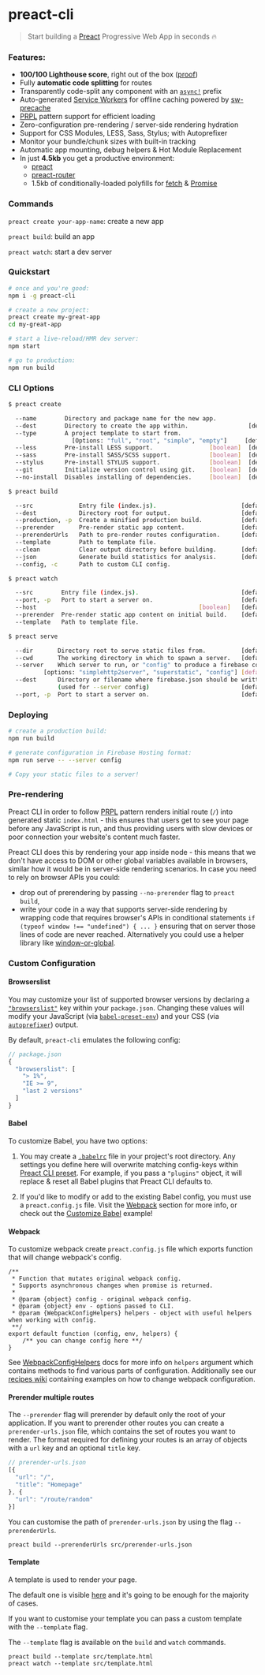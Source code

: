 # preact-cli

> Start building a [Preact] Progressive Web App in seconds 🔥

### Features:

- **100/100 Lighthouse score**, right out of the box ([proof])
- Fully **automatic code splitting** for routes
- Transparently code-split any component with an [`async!`] prefix
- Auto-generated [Service Workers] for offline caching powered by [sw-precache]
- [PRPL] pattern support for efficient loading
- Zero-configuration pre-rendering / server-side rendering hydration
- Support for CSS Modules, LESS, Sass, Stylus; with Autoprefixer
- Monitor your bundle/chunk sizes with built-in tracking
- Automatic app mounting, debug helpers & Hot Module Replacement
- In just **4.5kb** you get a productive environment:
  - [preact]
  - [preact-router]
  - 1.5kb of conditionally-loaded polyfills for [fetch](https://github.com/developit/unfetch) & [Promise](https://npm.im/promise-polyfill)


### Commands

`preact create your-app-name`: create a new app

`preact build`: build an app

`preact watch`: start a dev server


### Quickstart

```sh
# once and you're good:
npm i -g preact-cli

# create a new project:
preact create my-great-app
cd my-great-app

# start a live-reload/HMR dev server:
npm start

# go to production:
npm run build
```

### CLI Options

```sh
$ preact create

  --name        Directory and package name for the new app.
  --dest        Directory to create the app within.                 [default: <name>]
  --type        A project template to start from.
                  [Options: "full", "root", "simple", "empty"]     [default: "full"]
  --less        Pre-install LESS support.                [boolean]  [default: false]
  --sass        Pre-install SASS/SCSS support.           [boolean]  [default: false]
  --stylus      Pre-install STYLUS support.              [boolean]  [default: false]
  --git         Initialize version control using git.    [boolean]  [default: true]
  --no-install  Disables installing of dependencies.     [boolean]  [default: false]

$ preact build

  --src             Entry file (index.js).                        [default: "src"]
  --dest            Directory root for output.                    [default: "build"]
  --production, -p  Create a minified production build.           [default: true]
  --prerender       Pre-render static app content.                [default: true]
  --prerenderUrls   Path to pre-render routes configuration.      [default "prerender-urls.json"]
  --template        Path to template file.
  --clean           Clear output directory before building.       [default: true]
  --json            Generate build statistics for analysis.       [default: false]
  --config, -c      Path to custom CLI config.

$ preact watch

  --src        Entry file (index.js).                             [default: "src"]
  --port, -p   Port to start a server on.                         [default: "8080"]
  --host                                              [boolean]   [default: "0.0.0.0"]
  --prerender  Pre-render static app content on initial build.    [default: false]
  --template   Path to template file.

$ preact serve

  --dir       Directory root to serve static files from.          [default: "build"]
  --cwd       The working directory in which to spawn a server.   [default: .]
  --server    Which server to run, or "config" to produce a firebase config.        
          [options: "simplehttp2server", "superstatic", "config"] [default:"simplehttp2server"]
  --dest      Directory or filename where firebase.json should be written.
              (used for --server config)                          [default: -]
  --port, -p  Port to start a server on.                          [default: "8080"]

```

### Deploying

```sh
# create a production build:
npm run build

# generate configuration in Firebase Hosting format:
npm run serve -- --server config

# Copy your static files to a server!
```

### Pre-rendering

Preact CLI in order to follow [PRPL] pattern renders initial route (`/`) into generated static `index.html` - this ensures that users get to see your page before any JavaScript is run, and thus providing users with slow devices or poor connection your website's content much faster.

Preact CLI does this by rendering your app inside node - this means that we don't have access to DOM or other global variables available in browsers, similar how it would be in server-side rendering scenarios. In case you need to rely on browser APIs you could:
- drop out of prerendering by passing `--no-prerender` flag to `preact build`,
- write your code in a way that supports server-side rendering by wrapping code that requires browser's APIs in conditional statements `if (typeof window !== "undefined") { ... }` ensuring that on server those lines of code are never reached. Alternatively you could use a helper library like [window-or-global](https://www.npmjs.com/package/window-or-global).

### Custom Configuration

#### Browserslist

You may customize your list of supported browser versions by declaring a [`"browserslist"`](https://github.com/ai/browserslist) key within your `package.json`. Changing these values will modify your JavaScript (via [`babel-preset-env`](https://github.com/babel/babel-preset-env#targetsbrowsers)) and your CSS (via [`autoprefixer`](https://github.com/postcss/autoprefixer)) output.

By default, `preact-cli` emulates the following config:

```js
// package.json
{
  "browserslist": [
    "> 1%",
    "IE >= 9",
    "last 2 versions"
  ]
}
```

#### Babel

To customize Babel, you have two options:

1. You may create a [`.babelrc`](https://babeljs.io/docs/usage/babelrc/) file in your project's root directory. Any settings you define here will overwrite matching config-keys within [Preact CLI preset]. For example, if you pass a `"plugins"` object, it will replace & reset all Babel plugins that Preact CLI defaults to.

2. If you'd like to modify or add to the existing Babel config, you must use a `preact.config.js` file. Visit the [Webpack](#webpack) section for more info, or check out the [Customize Babel](https://github.com/developit/preact-cli/wiki/Config-Recipes#customising-babel-options-using-loader-helpers) example!

#### Webpack

To customize webpack create ```preact.config.js``` file which exports function that will change webpack's config.

```
/**
 * Function that mutates original webpack config.
 * Supports asynchronous changes when promise is returned.
 *
 * @param {object} config - original webpack config.
 * @param {object} env - options passed to CLI.
 * @param {WebpackConfigHelpers} helpers - object with useful helpers when working with config.
 **/
export default function (config, env, helpers) {
	/** you can change config here **/
}
```
See [WebpackConfigHelpers] docs for more info on ```helpers``` argument which contains methods to find various parts of configuration. Additionally see our [recipes wiki](https://github.com/developit/preact-cli/wiki/Config-Recipes) containing examples on how to change webpack configuration.

#### Prerender multiple routes

The `--prerender` flag will prerender by default only the root of your application.
If you want to prerender other routes you can create a `prerender-urls.json` file, which contains the set of routes you want to render.
The format required for defining your routes is an array of objects with a `url` key and an optional `title` key.
```js
// prerender-urls.json
[{
  "url": "/",
  "title": "Homepage"
}, {
  "url": "/route/random"
}]
```

You can customise the path of `prerender-urls.json` by using the flag `--prerenderUrls`.
```
preact build --prerenderUrls src/prerender-urls.json
```

#### Template
A template is used to render your page.

The default one is visible [here](src/resources/template.html) and it's going to be enough for the majority of cases.

If you want to customise your template you can pass a custom template with the `--template` flag.

The `--template` flag is available on the `build` and `watch` commands.
```
preact build --template src/template.html
preact watch --template src/template.html
```

[preact]: https://github.com/developit/preact
[preact-router]: https://github.com/developit/preact-router
[sw-precache]: https://github.com/GoogleChrome/sw-precache
[proof]: https://googlechrome.github.io/lighthouse/viewer/?gist=142af6838482417af741d966e7804346
[Service Workers]: https://developers.google.com/web/fundamentals/getting-started/primers/service-workers
[`async!`]: https://github.com/developit/preact-cli/blob/222e7018dd360e40f7db622191aeca62d6ef0c9a/examples/full/src/components/app.js#L7
[```.babelrc```]: https://babeljs.io/docs/usage/babelrc/
[Preact CLI preset]: https://github.com/developit/preact-cli/blob/master/src/lib/babel-config.js
[WebpackConfigHelpers]: docs/webpack-helpers.md
[PRPL]: https://developers.google.com/web/fundamentals/performance/prpl-pattern/
